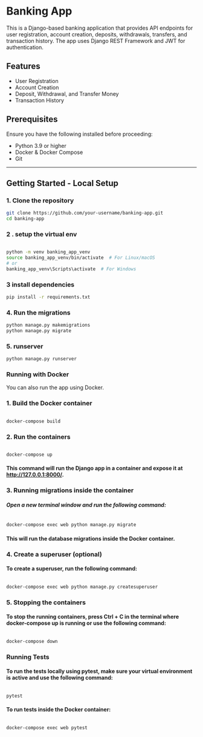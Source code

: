 # Banking App

This is a Django-based banking application that provides API endpoints for user registration, account creation, deposits, withdrawals, transfers, and transaction history. The app uses Django REST Framework and JWT for authentication.

## Features

- User Registration
- Account Creation
- Deposit, Withdrawal, and Transfer Money
- Transaction History

## Prerequisites

Ensure you have the following installed before proceeding:

- Python 3.9 or higher
- Docker & Docker Compose
- Git

---

## Getting Started - Local Setup

### 1. Clone the repository

```bash
git clone https://github.com/your-username/banking-app.git
cd banking-app
```

### 2 . setup the virtual env

```bash

python -m venv banking_app_venv
source banking_app_venv/bin/activate  # For Linux/macOS
# or
banking_app_venv\Scripts\activate  # For Windows
```
### 3 install dependencies

```bash
pip install -r requirements.txt
```
### 4. Run the migrations

```bash
python manage.py makemigrations
python manage.py migrate
```
### 5. runserver

```bash
python manage.py runserver
```

### Running with Docker
You can also run the app using Docker.

### 1. Build the Docker container
```bash

docker-compose build
```

### 2. Run the containers
```bash

docker-compose up
```
#### This command will run the Django app in a container and expose it at http://127.0.0.1:8000/.

### 3. Running migrations inside the container
##### Open a new terminal window and run the following command:

```bash

docker-compose exec web python manage.py migrate
```
#### This will run the database migrations inside the Docker container.

### 4. Create a superuser (optional)
#### To create a superuser, run the following command:

```bash

docker-compose exec web python manage.py createsuperuser
```

### 5. Stopping the containers
#### To stop the running containers, press Ctrl + C in the terminal where docker-compose up is running or use the following command:

```bash

docker-compose down
```

### Running Tests
#### To run the tests locally using pytest, make sure your virtual environment is active and use the following command:

```bash

pytest
```
#### To run tests inside the Docker container:

```bash

docker-compose exec web pytest
```